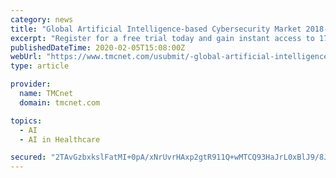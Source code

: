 ```yaml
---
category: news
title: "Global Artificial Intelligence-based Cybersecurity Market 2018-2022 | 29% CAGR Projection Through 2022 | Technavio"
excerpt: "Register for a free trial today and gain instant access to 17,000+ market research reports. This market report segments the global artificial intelligence-based cybersecurity market by end-users (BFSI, government, ICT, healthcare, and others) and geography (America, APAC, and EMEA). The Americas region led the market in 2017, followed by APAC ..."
publishedDateTime: 2020-02-05T15:08:00Z
webUrl: "https://www.tmcnet.com/usubmit/-global-artificial-intelligence-based-cybersecurity-market-2018-2022-/2020/02/05/9092782.htm"
type: article

provider:
  name: TMCnet
  domain: tmcnet.com

topics:
  - AI
  - AI in Healthcare

secured: "2TAvGzbxkslFatMI+0pA/xNrUvrHAxp2gtR911Q+wMTCQ93HaJrL0xBlJ9/8JwIGqmznu5YZ+CWc64Z9P+vTM9UeGPsUnAAyKn3iSXBEZrj6ISd5RTOFIque9Zbeg45Ol4/ByIeUa7Zy2EtmPHB35aVOor+xFnEJMa9j5ZNvvcxThKXnxHio077Uf2Msd3FYJzmK49TObs9Z8QgiZbj8MId6Tc2/Dbn0VsWm0YCqGTBPQJKEob6QLU00cUbBoiKEmk92GHD9/qDWta4IVUxh3+2J5Dq6csNl2LK8BKSmE5dIJtuCvcRprWEkQUMNPua/R7UqhL7M3ttdzbd1EZCXYVvuw6lLRpmbP18wRjyGDcuhYtIYvtQVzuA3fz3135MapZ56BWQ1C7EnQLttJR6raCRBcAPmixvw/vvR//3UB1UrZGT17c1F7Ct1RuWKXfnIBYhGI09HXONnL84EMlcG/bs2/d1q94CJ60Lw6ohoXqw=;cey0NSrfyTM0/YEy9RtfDA=="
---
```


